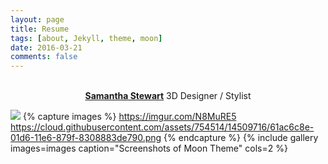 ```yaml
---
layout: page
title: Resume
tags: [about, Jekyll, theme, moon]
date: 2016-03-21
comments: false
---
```

    
<center><a href="https://www.linkedin.com/in/samanthaastewart/"><br><b>Samantha Stewart</b></a> 3D Designer / Stylist</center>

<a href="http://farm9.staticflickr.com/8426/7758832526_cc8f681e48_b.jpg"><img src="http://farm9.staticflickr.com/8426/7758832526_cc8f681e48_c.jpg"></a>
{% capture images %}
    https://imgur.com/N8MuRE5
    https://cloud.githubusercontent.com/assets/754514/14509716/61ac6c8e-01d6-11e6-879f-8308883de790.png
{% endcapture %}
{% include gallery images=images caption="Screenshots of Moon Theme" cols=2 %}
